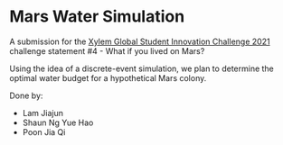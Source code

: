 # Mars Water Simulation

A submission for the [Xylem Global Student Innovation Challenge 2021](https://xyleminnovationchallenge.bemyapp.com/) challenge statement #4 - What if you lived on Mars?

Using the idea of a discrete-event simulation, we plan to determine the optimal water budget for a hypothetical Mars colony.

Done by:
- Lam Jiajun
- Shaun Ng Yue Hao
- Poon Jia Qi
